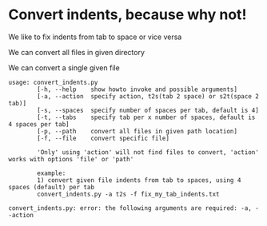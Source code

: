 # Convert indents, because why not!
We like to fix indents from tab to space or vice versa

We can convert all files in given directory

We can convert a single given file

```
usage: convert_indents.py
        [-h, --help    show howto invoke and possible arguments]
        [-a, --action  specify action, t2s(tab 2 space) or s2t(space 2 tab)]
        [-s, --spaces  specify number of spaces per tab, default is 4]
        [-t, --tabs    specify tab per x number of spaces, default is 4 spaces per tab]
        [-p, --path    convert all files in given path location]
        [-f, --file    convert specific file]

        'Only' using 'action' will not find files to convert, 'action' works with options 'file' or 'path'

        example:
        1) convert given file indents from tab to spaces, using 4 spaces (default) per tab
        convert_indents.py -a t2s -f fix_my_tab_indents.txt

convert_indents.py: error: the following arguments are required: -a, --action
```